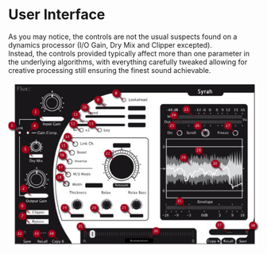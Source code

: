 # User Interface


As you may notice, the controls are not the usual suspects found on a dynamics processor (I/O Gain, Dry Mix and
Clipper excepted).  
Instead, the controls provided typically affect more than one parameter in the underlying algorithms, with everything 
carefully tweaked allowing for creative processing still ensuring the finest sound achievable.

![](../include/syrah_02.PNG)